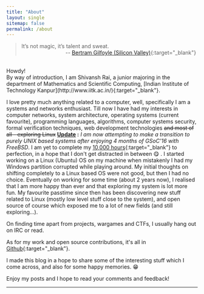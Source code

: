 ```yaml
---
title: "About"
layout: single
sitemap: false
permalink: /about
---
```


> It’s not magic, it’s talent and sweat.<br>&emsp;&emsp;&emsp;&emsp;&emsp;&emsp;&emsp;&emsp; -- [Bertram Gilfoyle (Silicon Valley)](https://www.youtube.com/watch?v=dkrzZ8-gfn0){:target="_blank"}

<br>
Howdy!<br>
By way of introduction, I am Shivansh Rai, a junior majoring in the department of Mathematics and Scientific Computing, [Indian Institute of Technology Kanpur](http://www.iitk.ac.in/){:target="_blank"}.

I love pretty much anything related to a computer, well, specifically I am a systems and networks enthusiast. Till now I have had my interests in computer networks, system architecture, operating systems (current favourite), programming languages, algorithms, computer systems security, formal verification techniques, web development technologies ~~and most of all - exploring Linux~~ **<u>Update</u> :** _I am now attempting to make a transition to purely UNIX based systems after enjoying 4 months of GSoC'16 with FreeBSD_. I am yet to complete my [10,000 hours](http://www.wisdomgroup.com/blog/10000-hours-of-practice/){:target="_blank"} to perfection, in a hope that I don't get distracted in between &#x1F60B; . I started working on a Linux (Ubuntu) OS on my machine when mistakenly I had my Windows partition corrupted while playing around. My initial thoughts on shifting completely to a Linux based OS were not good, but then I had no choice. Eventually on working for some time (about 2 years now), I realised that I am more happy than ever and that exploring my system is lot more fun. My favourite passtime since then has been discovering new stuff related to Linux (mostly low level stuff close to the system), and open source of course which exposed me to a lot of new fields (and still exploring...).

On finding time apart from projects, wargames and CTFs, I usually hang out on IRC or read.

As for my work and open source contributions, it's all in [Github](https://github.com/shivansh){:target="_blank"}.

I made this blog in a hope to share some of the interesting stuff which I come across, and also for some happy memories. &#x1F601;

Enjoy my posts and I hope to read your comments and feedback!

***
